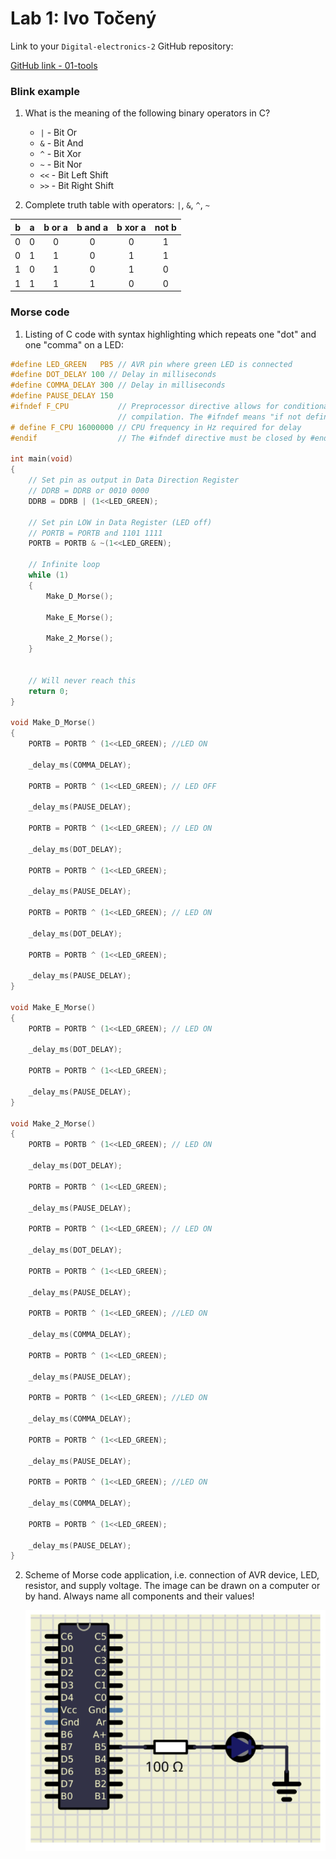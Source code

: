 # Lab 1: Ivo Točený

Link to your `Digital-electronics-2` GitHub repository:

   [GitHub link - 01-tools](https://github.com/Ivo-Toceny-222683/Digital-electronics-2/tree/main/Labs/01-tools)


### Blink example

1. What is the meaning of the following binary operators in C?
   * `|`  - Bit Or
   * `&`  - Bit And
   * `^`  - Bit Xor
   * `~`  - Bit Nor
   * `<<` - Bit Left Shift
   * `>>` - Bit Right Shift

2. Complete truth table with operators: `|`, `&`, `^`, `~`

| **b** | **a** |**b or a** | **b and a** | **b xor a** | **not b** |
| :-: | :-: | :-: | :-: | :-: | :-: |
| 0 | 0 | 0 | 0 | 0 | 1 |
| 0 | 1 | 1 | 0 | 1 | 1 |
| 1 | 0 | 1 | 0 | 1 | 0 |
| 1 | 1 | 1 | 1 | 0 | 0 |


### Morse code

1. Listing of C code with syntax highlighting which repeats one "dot" and one "comma" on a LED:

```c
#define LED_GREEN   PB5 // AVR pin where green LED is connected
#define DOT_DELAY 100 // Delay in milliseconds
#define COMMA_DELAY 300 // Delay in milliseconds
#define PAUSE_DELAY 150  
#ifndef F_CPU           // Preprocessor directive allows for conditional
                        // compilation. The #ifndef means "if not defined".
# define F_CPU 16000000 // CPU frequency in Hz required for delay
#endif                  // The #ifndef directive must be closed by #endif

int main(void)
{
    // Set pin as output in Data Direction Register
    // DDRB = DDRB or 0010 0000
    DDRB = DDRB | (1<<LED_GREEN);

    // Set pin LOW in Data Register (LED off)
    // PORTB = PORTB and 1101 1111
    PORTB = PORTB & ~(1<<LED_GREEN); 
    
    // Infinite loop
    while (1)
    {
        Make_D_Morse();
        
        Make_E_Morse();
        
        Make_2_Morse();
    }
    
    
    // Will never reach this
    return 0;
}

void Make_D_Morse()
{
    PORTB = PORTB ^ (1<<LED_GREEN); //LED ON

    _delay_ms(COMMA_DELAY);

    PORTB = PORTB ^ (1<<LED_GREEN); // LED OFF

    _delay_ms(PAUSE_DELAY);

    PORTB = PORTB ^ (1<<LED_GREEN); // LED ON
    
    _delay_ms(DOT_DELAY);

    PORTB = PORTB ^ (1<<LED_GREEN); 

    _delay_ms(PAUSE_DELAY);

    PORTB = PORTB ^ (1<<LED_GREEN); // LED ON
    
    _delay_ms(DOT_DELAY);

    PORTB = PORTB ^ (1<<LED_GREEN);

    _delay_ms(PAUSE_DELAY);
} 

void Make_E_Morse()
{
    PORTB = PORTB ^ (1<<LED_GREEN); // LED ON
    
    _delay_ms(DOT_DELAY);

    PORTB = PORTB ^ (1<<LED_GREEN);

    _delay_ms(PAUSE_DELAY);
}

void Make_2_Morse()
{
    PORTB = PORTB ^ (1<<LED_GREEN); // LED ON
    
    _delay_ms(DOT_DELAY);

    PORTB = PORTB ^ (1<<LED_GREEN);

    _delay_ms(PAUSE_DELAY);

    PORTB = PORTB ^ (1<<LED_GREEN); // LED ON
    
    _delay_ms(DOT_DELAY);

    PORTB = PORTB ^ (1<<LED_GREEN);

    _delay_ms(PAUSE_DELAY);

    PORTB = PORTB ^ (1<<LED_GREEN); //LED ON

    _delay_ms(COMMA_DELAY);

    PORTB = PORTB ^ (1<<LED_GREEN); 

    _delay_ms(PAUSE_DELAY);

    PORTB = PORTB ^ (1<<LED_GREEN); //LED ON

    _delay_ms(COMMA_DELAY);

    PORTB = PORTB ^ (1<<LED_GREEN);

    _delay_ms(PAUSE_DELAY);

    PORTB = PORTB ^ (1<<LED_GREEN); //LED ON

    _delay_ms(COMMA_DELAY);

    PORTB = PORTB ^ (1<<LED_GREEN);

    _delay_ms(PAUSE_DELAY);
}
```


2. Scheme of Morse code application, i.e. connection of AVR device, LED, resistor, and supply voltage. The image can be drawn on a computer or by hand. Always name all components and their values!

   ![Scheme](images/Scheme.png)